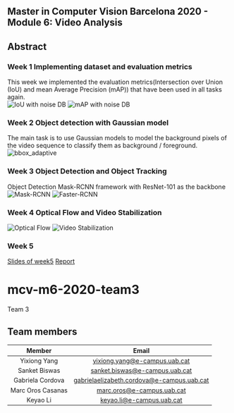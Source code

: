 

## Master in Computer Vision Barcelona 2020 - Module 6: Video Analysis


## Abstract
### Week 1 Implementing dataset and evaluation metrics
This week we implemented the evaluation metrics(Intersection over Union (IoU) and mean Average Precision (mAP)) that have been used in all tasks again.  
![IoU with noise DB ](<img width="150" height="150" src="https://github.com/mcv-m6-video/mcv-m6-2020-team3/blob/master/img/w1t_1_1.png"/>)
![mAP with noise DB ](<img width="150" height="150" src="https://github.com/mcv-m6-video/mcv-m6-2020-team3/blob/master/img/w1t1_1_2.png"/>)

### Week 2 Object detection with Gaussian model
The main task is to use Gaussian models to model the background pixels of the video sequence to classify them as background / foreground.  
![bbox_adaptive](<img width="150" height="150" src="https://github.com/mcv-m6-video/mcv-m6-2020-team3/blob/master/img/bboxes_adaptive.gif"/>)

### Week 3 Object Detection and Object Tracking
Object Detection Mask-RCNN framework with ResNet-101 as the backbone  
![Mask-RCNN](<img width="150" height="150" src="https://github.com/mcv-m6-video/mcv-m6-2020-team3/blob/master/img/mrcnn.gif"/>)
![Faster-RCNN](<img width="150" height="150" src="https://github.com/mcv-m6-video/mcv-m6-2020-team3/blob/master/img/frcnn.gif">)

### Week 4 Optical Flow and Video Stabilization
![Optical Flow](<img width="150" height="150" src="https://github.com/mcv-m6-video/mcv-m6-2020-team3/blob/master/img/test.gif"/>)
![Video Stabilization](<img width="150" height="150" src="https://github.com/mcv-m6-video/mcv-m6-2020-team3/blob/master/img/image.gif"/>)

### Week 5
[Slides of week5](https://docs.google.com/presentation/d/1VasprYLcgt9CrHsns_UD0mKGjKkKP6lzKt5dVO2Eym0/edit#slide=id.g73a990f4fc_3_455)
[Report]()

# mcv-m6-2020-team3
Team 3
## Team members

|      Member     |           Email          |
|:---------------:|:------------------------:|
|  Yixiong Yang| yixiong.yang@e-campus.uab.cat |
|     Sanket Biswas   |    sanket.biswas@e-campus.uab.cat   |
|  Gabriela Cordova |    gabrielaelizabeth.cordova@e-campus.uab.cat    |
| Marc Oros Casanas  |marc.oros@e-campus.uab.cat |
| Keyao Li | keyao.li@e-campus.uab.cat|

